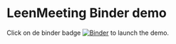 # LeenMeeting Binder demo

Click on de binder badge [![Binder](https://mybinder.org/badge_logo.svg)](https://mybinder.org/v2/gh/Magritte-code/Examples/master?filepath=2020-05-13_Leuven_LeenMeeting%2Foverview.ipynb) to launch the demo.
